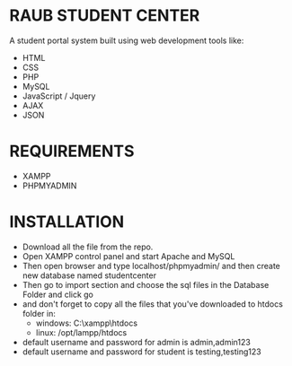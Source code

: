 # RAUB STUDENT CENTER
A student portal system built using web development tools like:
  - HTML
  - CSS
  - PHP
  - MySQL
  - JavaScript / Jquery
  - AJAX
  - JSON 
  
# REQUIREMENTS
  - XAMPP
  - PHPMYADMIN

# INSTALLATION
 - Download all the file from the repo.
 - Open XAMPP control panel and start Apache and MySQL
 - Then open browser and type localhost/phpmyadmin/ and then create new database named studentcenter
 - Then go to import section and choose the sql files in the Database Folder and click go
 - and don't forget to copy all the files that you've downloaded to htdocs folder in:
    - windows: C:\xampp\htdocs
    - linux: /opt/lampp/htdocs
 - default username and password for admin is admin,admin123
 - default username and password for student is testing,testing123


